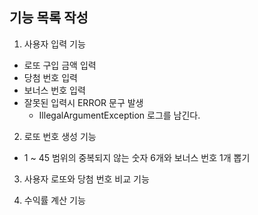 ## 기능 목록 작성
1. 사용자 입력 기능
- 로또 구입 금액 입력
- 당첨 번호 입력
- 보너스 번호 입력
- 잘못된 입력시 ERROR 문구 발생
  - IllegalArgumentException 로그를 남긴다.

2. 로또 번호 생성 기능
- 1 ~ 45 범위의 중복되지 않는 숫자 6개와 보너스 번호 1개 뽑기

3. 사용자 로또와 당첨 번호 비교 기능

4. 수익률 계산 기능
